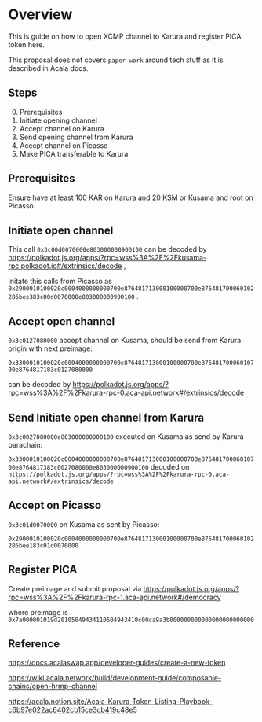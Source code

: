 # Overview

This is guide on how to open XCMP channel to Karura and register PICA token here.

This proposal does not covers `paper work` around tech stuff as it is described in Acala docs. 

## Steps

0. Prerequisites
1. Initiate opening channel
2. Accept channel on Karura
3. Send opening channel from Karura
4. Accept channel on Picasso
5. Make PICA transferable to Karura

## Prerequisites

Ensure have at least 100 KAR on Karura and 20 KSM or Kusama and root on Picasso.

## Initiate open channel


This call `0x3c00d0070000e803000000900100` can be decoded by https://polkadot.js.org/apps/?rpc=wss%3A%2F%2Fkusama-rpc.polkadot.io#/extrinsics/decode  ,

Initate this calls from Picasso as `0x2900010100020c0004000000000700e876481713000100000700e876481700060102286bee383c00d0070000e803000000900100` . 

## Accept open channel

`0x3c0127080000` accept channel on Kusama, should be send from Karura origin with next preimage:

`0x3300010100020c0004000000000700e876481713000100000700e87648170006010700e8764817183c0127080000`

can be decoded by   https://polkadot.js.org/apps/?rpc=wss%3A%2F%2Fkarura-rpc-0.aca-api.network#/extrinsics/decode

## Send Initiate open channel from Karura

`0x3c0027080000e803000000900100` executed on Kusama as send by Karura parachain:

`0x3300010100020c0004000000000700e876481713000100000700e87648170006010700e8764817383c0027080000e803000000900100`  decoded on ` https://polkadot.js.org/apps/?rpc=wss%3A%2F%2Fkarura-rpc-0.aca-api.network#/extrinsics/decode`

## Accept on Picasso

`0x3c01d0070000` on Kusama as sent by Picasso:

`0x2900010100020c0004000000000700e876481713000100000700e876481700060102286bee183c01d0070000` 

## Register PICA

Create preimage and submit proposal via https://polkadot.js.org/apps/?rpc=wss%3A%2F%2Fkarura-rpc-1.aca-api.network#/democracy

where preimage is `0x7a000001019d20105049434110504943410c00ca9a3b000000000000000000000000` 

## Reference

https://docs.acalaswap.app/developer-guides/create-a-new-token

https://wiki.acala.network/build/development-guide/composable-chains/open-hrmp-channel

https://acala.notion.site/Acala-Karura-Token-Listing-Playbook-c6b97e022ac6402cb15ce3cb419c48e5